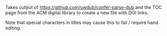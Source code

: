Takes output of https://github.com/uwdub/confer-parse-dub and the TOC page from the ACM digital library to create a new file with DOI links.

Note that special characters in titles may cause this to fail / require hand editing. 